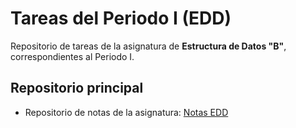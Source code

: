 # Tareas del Periodo I (EDD)

Repositorio de tareas de la asignatura de **Estructura de Datos "B"**, correspondientes al Periodo I.

## Repositorio principal

* Repositorio de notas de la asignatura: [Notas EDD](https://github.com/JoseDev155/unicaes-edd-ciclo-ii-2025)
